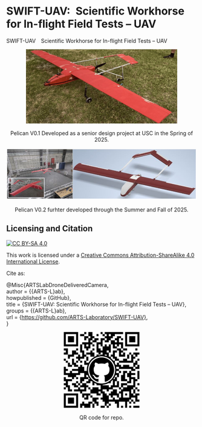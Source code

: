 # SWIFT-UAV: Scientific Workhorse for In-flight Field Tests – UAV


SWIFT-UAV  Scientific Workhorse for In-flight Field Tests – UAV


<p align="center">
<img src="media/2025-Spring.jpg" alt="drawing" width="400"/>
</p>
<p align="center">
Pelican V0.1 Developed as a senior design project at USC in the Spring of 2025.
</p>

<p align="center">
<img src="media/2025-Fall.jpg" alt="drawing" width="700"/>
</p>
<p align="center">
Pelican V0.2 furhter developed through the Summer and Fall of 2025.
</p>






## Licensing and Citation

[![CC BY-SA 4.0][cc-by-sa-shield]][cc-by-sa]

This work is licensed under a
[Creative Commons Attribution-ShareAlike 4.0 International License][cc-by-sa].

[cc-by-sa]: http://creativecommons.org/licenses/by-sa/4.0/
[cc-by-sa-image]: https://licensebuttons.net/l/by-sa/4.0/88x31.png
[cc-by-sa-shield]: https://img.shields.io/badge/License-CC%20BY--SA%204.0-lightgrey.svg


Cite as:

@Misc{ARTSLabDroneDeliveredCamera,     
  author = {{ARTS-L}ab},  
  howpublished = {GitHub},    
  title  = {SWIFT-UAV: Scientific Workhorse for In-flight Field Tests – UAV},    
  groups = {{ARTS-L}ab},    
  url    = {https://github.com/ARTS-Laboratory/SWIFT-UAV},   
}




<p align="center">
<img src="media/QR-code.png" alt="drawing" width="200"/>
</p>
<p align="center">
QR code for repo.
</p>
